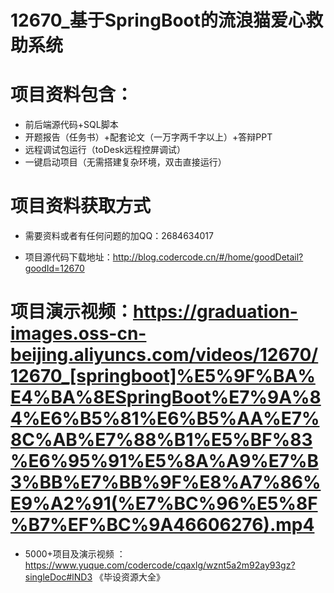 #   12670_基于SpringBoot的流浪猫爱心救助系统

#   项目资料包含：
*    前后端源代码+SQL脚本
*    开题报告（任务书）+配套论文（一万字两千字以上）+答辩PPT
*   远程调试包运行（toDesk远程控屏调试）
*   一键启动项目（无需搭建复杂环境，双击直接运行）


#   项目资料获取方式
*   需要资料或者有任何问题的加QQ：2684634017

*   项目源代码下载地址：http://blog.codercode.cn/#/home/goodDetail?goodId=12670

#  项目演示视频：https://graduation-images.oss-cn-beijing.aliyuncs.com/videos/12670/12670_[springboot]%E5%9F%BA%E4%BA%8ESpringBoot%E7%9A%84%E6%B5%81%E6%B5%AA%E7%8C%AB%E7%88%B1%E5%BF%83%E6%95%91%E5%8A%A9%E7%B3%BB%E7%BB%9F%E8%A7%86%E9%A2%91(%E7%BC%96%E5%8F%B7%EF%BC%9A46606276).mp4

*  5000+项目及演示视频 ：https://www.yuque.com/codercode/cqaxlg/wznt5a2m92ay93gz?singleDoc#lND3 《毕设资源大全》
